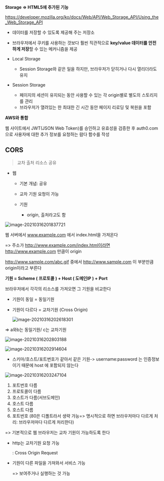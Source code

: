 **Storage ⇒ HTML5에 추가된 기능**

https://developer.mozilla.org/ko/docs/Web/API/Web_Storage_API/Using_the_Web_Storage_API

- 데이터를 저장할 수 있도록 제공해 주는 저장소

- 브라우저에서 쿠키를 사용하는 것보다 훨씬 직관적으로 **key/value 데이터를 안전하게 저장**할 수 있는 메커니즘을 제공

- Local Storage

  - Session Storage와 같은 일을 하지만, 브라우저가 닫히거나 다시 열리더라도 유지

- Session Storage

  - 페이지의 세션이 유지되는 동안 사용할 수 있는 각 origin별로 별도의 스토리지를 관리
  - 브라우저가 열려있는 한 최대한 긴 시간 동안 페이지 리로딩 및 복원을 포함

  

**AWS와 통합**

웹 사이트에서 JWT(JSON Web Token)를 승인하고 유효성을 검증한 후 auth0.com으로 사용자에 대한 추가 정보를 요청하는 람다 함수를 작성



##  CORS

> 교차 출처 리소스 공유

- 웹

  - 기본 개념: 공유

  - 교차 기원 요청이 가능

  - 기원

    - origin, 출처라고도 함

      

![image-20210316201837721](C:\Users\MIN\AppData\Roaming\Typora\typora-user-images\image-20210316201837721.png)

웹 서버에서 www.example.com 에서 index.html을 가져온다

=> 주소가 http://www.example.com/index.html이라면 http://www.example.com 만큼이 origin

http://www.sample.com/abc.gif 중에서 http://www.sample.com 이 부분만큼 origin이라고 부른다



**기원 = Scheme ( 프로토콜 ) + Host ( 도메인IP ) + Port**



브라우저에서 각각의 리소스를 가져오면 그 기원을 비교한다

- 기원이 동일 = 동일기원

- 기원이 다르다 = 교차기원 (Cross Origin)

  ![image-20210316202618301](C:\Users\MIN\AppData\Roaming\Typora\typora-user-images\image-20210316202618301.png)

=> a와b는 동일기원/ c는 교차기원

![image-20210316202803188](C:\Users\MIN\AppData\Roaming\Typora\typora-user-images\image-20210316202803188.png)

![image-20210316202914604](C:\Users\MIN\AppData\Roaming\Typora\typora-user-images\image-20210316202914604.png)

- 스키마/호스트/포트번호가 같아서 같은 기원-> username:password 는 인증정보이기 때문에 host 에 포함되지 않는다



![image-20210316203247104](C:\Users\MIN\AppData\Roaming\Typora\typora-user-images\image-20210316203247104.png)

1. 포트번호 다름
2. 프로토콜이 다름
3. 호스트가 다름(서브도메인)
4. 호스트 다름
5. 호스트 다름
6. 포트번호 (80은 디폴트라서 생략 가능=> 명시적으로 하면 브라우저마다 다르게 처리: 브라우저마다 다르게 처리한다)

=> 기본적으로 웹 브라우저는 교차 기원이 가능하도록 한다



- http는 교차기원 요청 가능

  : Cross Origin Request

- 기원이 다른 파일을 가져와서 서비스 가능

  => 보여주거나 실행하는 것 가능